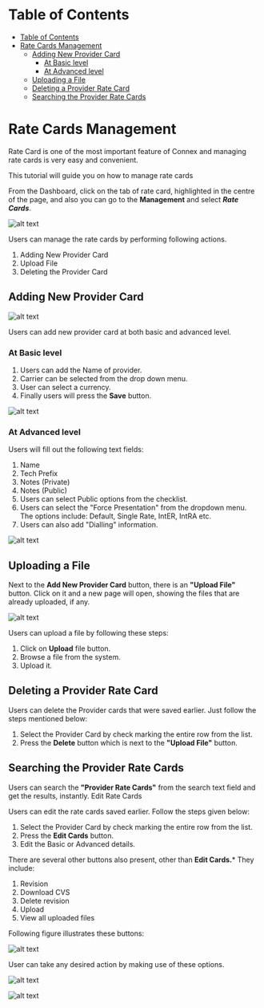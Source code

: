# Table of Contents

* [Table of Contents](#table-of-contents)
* [Rate Cards Management](#rate-cards-management)
  * [Adding New Provider Card](#adding-new-provider-card)
    * [At Basic level](#at-basic-level)
    * [At Advanced level](#at-advanced-level)
  * [Uploading a File](#uploading-a-file)
  * [Deleting a Provider Rate Card](#deleting-a-provider-rate-card)
  * [Searching the Provider Rate Cards](#searching-the-provider-rate-cards)


# Rate Cards Management

Rate Card is one of the most important feature of Connex and managing rate cards is very easy and convenient.

This tutorial will guide you on how to manage rate cards

From the Dashboard, click on the tab of rate card, highlighted in the centre of the page, and also you can go to the **Management** and select **_Rate Cards_**.

![alt text][ratecard-dashboard-new]

Users can manage the rate cards by performing following actions.

1. Adding New Provider Card
2. Upload File
3. Deleting the Provider Card

## Adding New Provider Card

![alt text][add-new-provider]

Users can add new provider card at both basic and advanced level. 

### At Basic level

1. Users can add the Name of provider.
2. Carrier can be selected from the drop down menu.
3. User can select a currency.
4. Finally users will press the **Save** button. 

![alt text][ratecard]

### At Advanced level

Users will fill out the following text fields:

1. Name
2. Tech Prefix
3. Notes (Private)
4. Notes (Public)
5. Users can select Public options from the checklist.
6. Users can select the "Force Presentation" from the dropdown menu. The options include: Default, Single Rate, IntER, IntRA etc.
7. Users can also add "Dialling" information.

![alt text][edit-provider-card]

## Uploading a File

Next to the **Add New Provider Card** button, there is an **"Upload File"** button. Click on it and a new page will open, showing the files that are already uploaded, if any.

![alt text][upload-file]

Users can upload a file by following these steps:
1. Click on **Upload** file button. 
2. Browse a file from the system. 
3. Upload it.

## Deleting a Provider Rate Card

Users can delete the Provider cards that were saved earlier. Just follow the steps mentioned below:

1. Select the Provider Card by check marking the entire row from the list.
2. Press the **Delete** button which is next to the **"Upload File"** button.

## Searching the Provider Rate Cards

Users can search the **"Provider Rate Cards"** from the search text field and get the results, instantly. 
Edit Rate Cards

Users can edit the rate cards saved earlier. Follow the steps given below:

1.	Select the Provider Card by check marking the entire row from the list.
2.	Press the **Edit Cards** button.
3.	Edit the Basic or Advanced details.

There are several other buttons also present, other than **Edit Cards.*** They include:

1. Revision
2. Download CVS 
3. Delete revision
4. Upload
5. View all uploaded files

Following figure illustrates these buttons:

![alt text][other-options]

User can take any desired action by making use of these options.

![alt text][using-ratecard]

![alt text][using-ratecard1]

[ratecard-dashboard-new]: https://raw.githubusercontent.com/digipigeon/connexcs-user-docs/master/img/ratecard-dashboard-new.png "ratecard1"

[add-new-provider]: https://raw.githubusercontent.com/digipigeon/connexcs-user-docs/master/img/add-new-provider.png "add-new-provider"

[ratecard]: https://raw.githubusercontent.com/digipigeon/connexcs-user-docs/master/img/ratecard.png "ratecard"

[edit-provider-card]: https://raw.githubusercontent.com/digipigeon/connexcs-user-docs/master/img/edit-provider-card.png "edit-provider-card"

[upload-file]: https://raw.githubusercontent.com/digipigeon/connexcs-user-docs/master/img/upload-file.png "upload-file"

[other-options]: https://raw.githubusercontent.com/digipigeon/connexcs-user-docs/master/img/other-options.png "other-options"

[using-ratecard]: https://raw.githubusercontent.com/digipigeon/connexcs-user-docs/master/img/using-ratecard.png "using-ratecard"

[using-ratecard1]: https://raw.githubusercontent.com/digipigeon/connexcs-user-docs/master/img/using-ratecard1.png "using-ratecard1"
